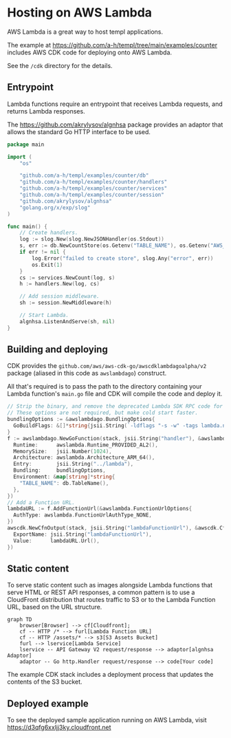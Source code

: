 # Hosting on AWS Lambda

AWS Lambda is a great way to host templ applications.

The example at https://github.com/a-h/templ/tree/main/examples/counter includes AWS CDK code for deploying onto AWS Lambda.

See the `/cdk` directory for the details.

## Entrypoint

Lambda functions require an entrypoint that receives Lambda requests, and returns Lambda responses.

The https://github.com/akrylysov/algnhsa package provides an adaptor that allows the standard Go HTTP interface to be used.

```go title="lambda/main.go"
package main

import (
	"os"

	"github.com/a-h/templ/examples/counter/db"
	"github.com/a-h/templ/examples/counter/handlers"
	"github.com/a-h/templ/examples/counter/services"
	"github.com/a-h/templ/examples/counter/session"
	"github.com/akrylysov/algnhsa"
	"golang.org/x/exp/slog"
)

func main() {
	// Create handlers.
	log := slog.New(slog.NewJSONHandler(os.Stdout))
	s, err := db.NewCountStore(os.Getenv("TABLE_NAME"), os.Getenv("AWS_REGION"))
	if err != nil {
		log.Error("failed to create store", slog.Any("error", err))
		os.Exit(1)
	}
	cs := services.NewCount(log, s)
	h := handlers.New(log, cs)

	// Add session middleware.
	sh := session.NewMiddleware(h)

	// Start Lambda.
	algnhsa.ListenAndServe(sh, nil)
}
```

## Building and deploying

CDK provides the `github.com/aws/aws-cdk-go/awscdklambdagoalpha/v2` package (aliased in this code as `awslambdago`) construct.

All that's required is to pass the path to the directory containing your Lambda function's `main.go` file and CDK will compile the code and deploy it.

```go title="cdk/stack.go"
// Strip the binary, and remove the deprecated Lambda SDK RPC code for performance.
// These options are not required, but make cold start faster.
bundlingOptions := &awslambdago.BundlingOptions{
  GoBuildFlags: &[]*string{jsii.String(`-ldflags "-s -w" -tags lambda.norpc`)},
}
f := awslambdago.NewGoFunction(stack, jsii.String("handler"), &awslambdago.GoFunctionProps{
  Runtime:      awslambda.Runtime_PROVIDED_AL2(),
  MemorySize:   jsii.Number(1024),
  Architecture: awslambda.Architecture_ARM_64(),
  Entry:        jsii.String("../lambda"),
  Bundling:     bundlingOptions,
  Environment: &map[string]*string{
    "TABLE_NAME": db.TableName(),
  },
})
// Add a Function URL.
lambdaURL := f.AddFunctionUrl(&awslambda.FunctionUrlOptions{
  AuthType: awslambda.FunctionUrlAuthType_NONE,
})
awscdk.NewCfnOutput(stack, jsii.String("lambdaFunctionUrl"), &awscdk.CfnOutputProps{
  ExportName: jsii.String("lambdaFunctionUrl"),
  Value:      lambdaURL.Url(),
})
```

## Static content

To serve static content such as images alongside Lambda functions that serve HTML or REST API responses, a common pattern is to use a CloudFront distribution that routes traffic to S3 or to the Lambda Function URL, based on the URL structure.

```mermaid
graph TD
    browser[Browser] --> cf[Cloudfront];
    cf -- HTTP /* --> furl[Lambda Function URL]
    cf -- HTTP /assets/* --> s3[S3 Assets Bucket]
    furl --> lservice[Lambda Service]
    lservice -- API Gateway V2 request/response --> adaptor[algnhsa Adaptor]
    adaptor -- Go http.Handler request/response --> code[Your code]
```

The example CDK stack includes a deployment process that updates the contents of the S3 bucket.

## Deployed example

To see the deployed sample application running on AWS Lambda, visit https://d3qfg6xxljj3ky.cloudfront.net

